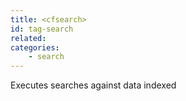 ```yaml
---
title: <cfsearch>
id: tag-search
related:
categories:
    - search
---
```


Executes searches against data indexed